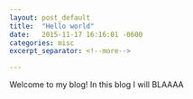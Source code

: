 ```yaml
---
layout: post_default
title:  "Hello world"
date:   2015-11-17 16:16:01 -0600
categories: misc
excerpt_separator: <!--more-->

---
```

Welcome to my blog! In this blog I will<!--more-->
BLAAAA